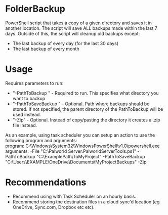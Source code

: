 # FolderBackup
PowerShell script that takes a copy of a given directory and saves it in another location.
The script will save ALL backups made within the last 7 days.
Outside of this, the script will cleanup old backups except:
- The last backup of every day (for the last 30 days)
- The last backup of every month

# Usage
Requires parameters to run:
 - "-PathToBackup <Filepath>" - Required to run. This specifies what directory you want to backup
 - "-PathToSaveBackup <Filepath>" - Optional. Path where backups should be stored. If not specified, the parent directory of the PathToBackup will be used instead.
 - "-Zip" - Optional. Instead of copy/pasting the directory it creates a .zip file instead.

As an example, using task scheduler you can setup an action to use the following program and arguments:<br>
program: C:\Windows\System32\WindowsPowerShell\v1.0\powershell.exe
arguments: -File "C:\Palworld Server\.PalworldServerTools.ps1" -PathToBackup "C:\ExamplePath\ToMyProject" -PathToSaveBackup "C:\Users\EXAMPLE\OneDrive\Documents\MyProjectBackups" -Zip

# Recommendations
- Recommend using with Task Scheduler on an hourly basis.
- Recommend storing the destination files in a cloud sync'd location (eg OneDrive, Sync.com, Dropbox etc etc).
